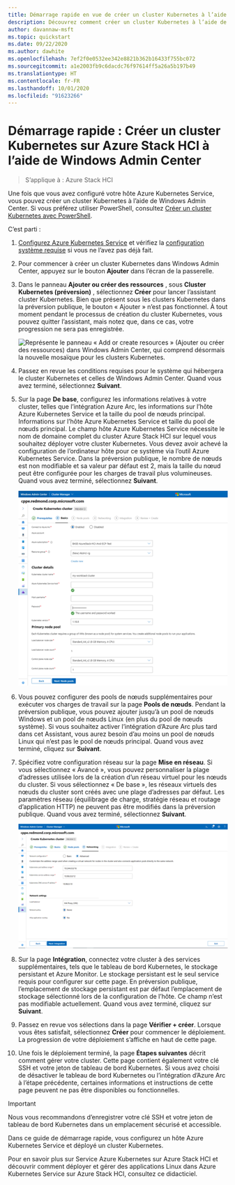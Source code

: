 ```yaml
---
title: Démarrage rapide en vue de créer un cluster Kubernetes à l’aide de Windows Admin Center
description: Découvrez comment créer un cluster Kubernetes à l’aide de Windows Admin Center
author: davannaw-msft
ms.topic: quickstart
ms.date: 09/22/2020
ms.author: dawhite
ms.openlocfilehash: 7ef2f0e0532ee342e8821b362b16433f755bc072
ms.sourcegitcommit: a1e2003fb9c6dacdc76f97614ff5a26a5b197b49
ms.translationtype: HT
ms.contentlocale: fr-FR
ms.lasthandoff: 10/01/2020
ms.locfileid: "91623266"
---
```

# <a name="quickstart-create-a-kubernetes-cluster-on-azure-stack-hci-using-windows-admin-center"></a>Démarrage rapide : Créer un cluster Kubernetes sur Azure Stack HCI à l’aide de Windows Admin Center

> S’applique à : Azure Stack HCI

Une fois que vous avez configuré votre hôte Azure Kubernetes Service, vous pouvez créer un cluster Kubernetes à l’aide de Windows Admin Center. Si vous préférez utiliser PowerShell, consultez [Créer un cluster Kubernetes avec PowerShell](create-kubernetes-cluster-powershell.md).

C’est parti :

1. [Configurez Azure Kubernetes Service](setup.md) et vérifiez la [configuration système requise](system-requirements.md) si vous ne l’avez pas déjà fait.
1. Pour commencer à créer un cluster Kubernetes dans Windows Admin Center, appuyez sur le bouton **Ajouter** dans l’écran de la passerelle.
2. Dans le panneau **Ajouter ou créer des ressources** , sous **Cluster Kubernetes (préversion)** , sélectionnez **Créer** pour lancer l’assistant cluster Kubernetes. Bien que présent sous les clusters Kubernetes dans la préversion publique, le bouton « Ajouter » n’est pas fonctionnel. À tout moment pendant le processus de création du cluster Kubernetes, vous pouvez quitter l’assistant, mais notez que, dans ce cas, votre progression ne sera pas enregistrée. 

    ![Représente le panneau « Add or create resources » (Ajouter ou créer des ressources) dans Windows Admin Center, qui comprend désormais la nouvelle mosaïque pour les clusters Kubernetes.](.\media\create-kubernetes-cluster\add-connection.png)

3. Passez en revue les conditions requises pour le système qui hébergera le cluster Kubernetes et celles de Windows Admin Center. Quand vous avez terminé, sélectionnez **Suivant**. 
4. Sur la page **De base**, configurez les informations relatives à votre cluster, telles que l’intégration Azure Arc, les informations sur l’hôte Azure Kubernetes Service et la taille du pool de nœuds principal.  Informations sur l’hôte Azure Kubernetes Service et taille du pool de nœuds principal. Le champ hôte Azure Kubernetes Service nécessite le nom de domaine complet du cluster Azure Stack HCI sur lequel vous souhaitez déployer votre cluster Kubernetes. Vous devez avoir achevé la configuration de l’ordinateur hôte pour ce système via l’outil Azure Kubernetes Service. Dans la préversion publique, le nombre de nœuds est non modifiable et sa valeur par défaut est 2, mais la taille du nœud peut être configurée pour les charges de travail plus volumineuses. Quand vous avez terminé, sélectionnez **Suivant**.

    ![Représente la page des informations de base de l’Assistant cluster Kubernetes.](.\media\create-kubernetes-cluster\basics.png)

5. Vous pouvez configurer des pools de nœuds supplémentaires pour exécuter vos charges de travail sur la page **Pools de nœuds**. Pendant la préversion publique, vous pouvez ajouter jusqu’à un pool de nœuds Windows et un pool de nœuds Linux (en plus du pool de nœuds système). Si vous souhaitez activer l’intégration d’Azure Arc plus tard dans cet Assistant, vous aurez besoin d’au moins un pool de nœuds Linux qui n’est pas le pool de nœuds principal. Quand vous avez terminé, cliquez sur **Suivant**.
6. Spécifiez votre configuration réseau sur la page **Mise en réseau**. Si vous sélectionnez « Avancé », vous pouvez personnaliser la plage d’adresses utilisée lors de la création d’un réseau virtuel pour les nœuds du cluster. Si vous sélectionnez « De base », les réseaux virtuels des nœuds du cluster sont créés avec une plage d’adresses par défaut. Les paramètres réseau (équilibrage de charge, stratégie réseau et routage d’application HTTP) ne peuvent pas être modifiés dans la préversion publique. Quand vous avez terminé, sélectionnez **Suivant**.

    ![Représente la page Mise en réseau de l’Assistant cluster Kubernetes.](.\media\create-kubernetes-cluster\networking.png)

7. Sur la page **Intégration**, connectez votre cluster à des services supplémentaires, tels que le tableau de bord Kubernetes, le stockage persistant et Azure Monitor. Le stockage persistant est le seul service requis pour configurer sur cette page. En préversion publique, l’emplacement de stockage persistant est par défaut l’emplacement de stockage sélectionné lors de la configuration de l’hôte. Ce champ n’est pas modifiable actuellement. Quand vous avez terminé, cliquez sur **Suivant**.
8. Passez en revue vos sélections dans la page **Vérifier + créer**. Lorsque vous êtes satisfait, sélectionnez **Créer** pour commencer le déploiement. La progression de votre déploiement s’affiche en haut de cette page. 
9. Une fois le déploiement terminé, la page **Étapes suivantes** décrit comment gérer votre cluster. Cette page contient également votre clé SSH et votre jeton de tableau de bord Kubernetes. Si vous avez choisi de désactiver le tableau de bord Kubernetes ou l’intégration d’Azure Arc à l’étape précédente, certaines informations et instructions de cette page peuvent ne pas être disponibles ou fonctionnelles.

> [!IMPORTANT] 
> Nous vous recommandons d’enregistrer votre clé SSH et votre jeton de tableau de bord Kubernetes dans un emplacement sécurisé et accessible.

Dans ce guide de démarrage rapide, vous configurez un hôte Azure Kubernetes Service et déployé un cluster Kubernetes. 

Pour en savoir plus sur Service Azure Kubernetes sur Azure Stack HCI et découvrir comment déployer et gérer des applications Linux dans Azure Kubernetes Service sur Azure Stack HCI, consultez ce didacticiel.
